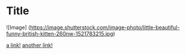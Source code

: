 # Title

![Image] (https://image.shutterstock.com/image-photo/little-beautiful-funny-british-kitten-260nw-1521783215.jpg)

[a link!](https://something.com)
[another link!](some-page.html)
